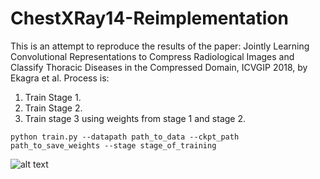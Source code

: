 # ChestXRay14-Reimplementation
This is an attempt to reproduce the results of the paper: Jointly Learning Convolutional Representations to Compress Radiological Images and Classify Thoracic Diseases in the Compressed Domain, ICVGIP 2018, by Ekagra et al. 
Process is: 
  1. Train Stage 1. 
  2. Train Stage 2. 
  3. Train stage 3 using weights from stage 1 and stage 2.
  
```  
python train.py --datapath path_to_data --ckpt_path path_to_save_weights --stage stage_of_training
```
![alt text](https://github.com/VirajBagal/ChestXRay14-Reimplementation/master/images/model.png?raw=true)
